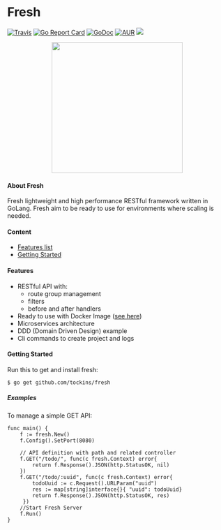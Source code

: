 # Fresh 

[![Travis](https://img.shields.io/travis/tockins/fresh.svg?style=flat-square)](https://travis-ci.org/tockins/fresh)
[![Go Report Card](https://goreportcard.com/badge/github.com/tockins/fresh?style=flat-square)](https://goreportcard.com/report/github.com/tockins/fresh)
[![GoDoc](http://img.shields.io/badge/go-documentation-blue.svg?style=flat-square)](http://godoc.org/github.com/tockins/fresh)
[![AUR](https://img.shields.io/aur/license/yaourt.svg?style=flat-square)](https://raw.githubusercontent.com/tockins/fresh/v1/LICENSE)
[![](https://img.shields.io/badge/fresh-examples-yellow.svg?style=flat-square)](https://github.com/tockins/fresh-examples)


<p align="center">
    <img src="https://i.imgur.com/mCCF2br.png" width="300px">
</p>

#### About Fresh

Fresh lightweight and high performance RESTful framework written in GoLang. Fresh aim to be ready to use for environments where scaling is needed.

#### Content

- [Features list](#features)
- [Getting Started](#getting-started)

#### Features

- RESTful API with:
  - route group management 
  - filters
  - before and after handlers
- Ready to use with Docker Image ([see here](https://hub.docker.com/r/tockins/fresh))
- Microservices architecture
- DDD (Domain Driven Design) example
- Cli commands to create project and logs

#### Getting Started

Run this to get and install fresh:
```
$ go get github.com/tockins/fresh
```

##### Examples

To manage a simple GET API:

```
func main() {
    f := fresh.New()
    f.Config().SetPort(8080)

    // API definition with path and related controller
    f.GET("/todo/", func(c fresh.Context) error{
	    return f.Response().JSON(http.StatusOK, nil)
	})
    f.GET("/todo/:uuid", func(c fresh.Context) error{
        todoUuid := c.Request().URLParam("uuid")
        res := map[string]interface{}{ "uuid": todoUuid}
        return f.Response().JSON(http.StatusOK, res)
     })
    //Start Fresh Server
    f.Run()
}
```
